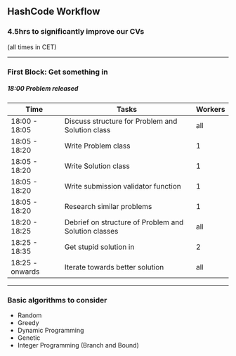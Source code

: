 ## HashCode Workflow
### 4.5hrs to significantly improve our CVs

(all times in CET)

---
### First Block: Get something in
##### 18:00 Problem released


| Time | Tasks | Workers |
| ---|---| --- |
| 18:00 - 18:05 | Discuss structure for Problem and Solution class | all |
| 18:05 - 18:20 | Write Problem class | 1 |
| 18:05 - 18:20 | Write Solution class | 1 |
| 18:05 - 18:20 | Write submission validator function | 1 |
| 18:05 - 18:20 | Research similar problems | 1 |
| 18:20 - 18:25 | Debrief on structure of Problem and Solution classes |all |
| 18:25 - 18:35 | Get stupid solution in | 2 |
| 18:25 - onwards | Iterate towards better solution | all |

---
### Basic algorithms to consider

- Random
- Greedy
- Dynamic Programming
- Genetic
- Integer Programming (Branch and Bound)
